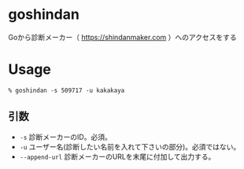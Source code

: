 # goshindan
Goから診断メーカー（ <https://shindanmaker.com> ）へのアクセスをする

# Usage
`% goshindan -s 509717 -u kakakaya`

## 引数
* `-s` 診断メーカーのID。必須。
* `-u` ユーザー名(診断したい名前を入れて下さいの部分)。必須ではない。
* `--append-url` 診断メーカーのURLを末尾に付加して出力する。
